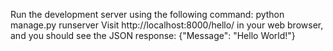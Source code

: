 Run the development server using the following command:
python manage.py runserver
Visit http://localhost:8000/hello/ in your web browser, and you should see the JSON response:
{"Message": "Hello World!"}
